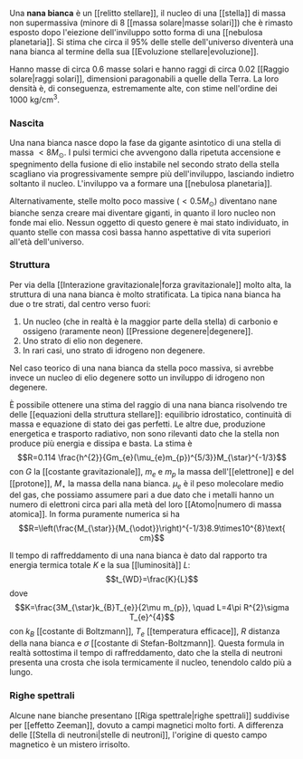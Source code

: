 Una **nana bianca** è un [[relitto stellare]], il nucleo di una [[stella]] di massa non supermassiva (minore di 8 [[massa solare|masse solari]]) che è rimasto esposto dopo l'eiezione dell'inviluppo sotto forma di una [[nebulosa planetaria]]. Si stima che circa il 95% delle stelle dell'universo diventerà una nana bianca al termine della sua [[Evoluzione stellare|evoluzione]].

Hanno masse di circa 0.6 masse solari e hanno raggi di circa 0.02 [[Raggio solare|raggi solari]], dimensioni paragonabili a quelle della Terra. La loro densità è, di conseguenza, estremamente alte, con stime nell'ordine dei 1000 kg/cm$^{3}$.
### Nascita
Una nana bianca nasce dopo la fase da gigante asintotico di una stella di massa $<8M_{\odot}$. I pulsi termici che avvengono dalla ripetuta accensione e spegnimento della fusione di elio instabile nel secondo strato della stella scagliano via progressivamente sempre più dell'inviluppo, lasciando indietro soltanto il nucleo. L'inviluppo va a formare una [[nebulosa planetaria]].

Alternativamente, stelle molto poco massive ($<0.5M_{\odot}$) diventano nane bianche senza creare mai diventare giganti, in quanto il loro nucleo non fonde mai elio. Nessun oggetto di questo genere è mai stato individuato, in quanto stelle con massa così bassa hanno aspettative di vita superiori all'età dell'universo.
### Struttura
Per via della [[Interazione gravitazionale|forza gravitazionale]] molto alta, la struttura di una nana bianca è molto stratificata. La tipica nana bianca ha due o tre strati, dal centro verso fuori:
1. Un nucleo (che in realtà è la maggior parte della stella) di carbonio e ossigeno (raramente neon) [[Pressione degenere|degenere]].
2. Uno strato di elio non degenere.
3. In rari casi, uno strato di idrogeno non degenere.

Nel caso teorico di una nana bianca da stella poco massiva, si avrebbe invece un nucleo di elio degenere sotto un inviluppo di idrogeno non degenere.

È possibile ottenere una stima del raggio di una nana bianca risolvendo tre delle [[equazioni della struttura stellare]]: equilibrio idrostatico, continuità di massa e equazione di stato dei gas perfetti. Le altre due, produzione energetica e trasporto radiativo, non sono rilevanti dato che la stella non produce più energia e dissipa e basta. La stima è
$$R=0.114 \frac{h^{2}}{Gm_{e}(\mu_{e}m_{p})^{5/3}}M_{\star}^{-1/3}$$
con $G$ la [[costante gravitazionale]], $m_{e}$ e $m_{p}$ la massa dell'[[elettrone]] e del [[protone]], $M_{\star}$ la massa della nana bianca. $\mu_{e}$ è il peso molecolare medio del gas, che possiamo assumere pari a due dato che i metalli hanno un numero di elettroni circa pari alla metà del loro [[Atomo|numero di massa atomica]]. In forma puramente numerica si ha
$$R=\left(\frac{M_{\star}}{M_{\odot}}\right)^{-1/3}8.9\times10^{8}\text{ cm}$$

Il tempo di raffreddamento di una nana bianca è dato dal rapporto tra energia termica totale $K$ e la sua [[luminosità]] $L$:
$$t_{WD}=\frac{K}{L}$$
dove
$$K=\frac{3M_{\star}k_{B}T_{e}}{2\mu m_{p}}, \quad L=4\pi R^{2}\sigma T_{e}^{4}$$
con $k_{B}$ [[costante di Boltzmann]], $T_{e}$ [[temperatura efficace]], $R$ distanza della nana bianca e $\sigma$ [[costante di Stefan-Boltzmann]]. Questa formula in realtà sottostima il tempo di raffreddamento, dato che la stella di neutroni presenta una crosta che isola termicamente il nucleo, tenendolo caldo più a lungo.
### Righe spettrali
Alcune nane bianche presentano [[Riga spettrale|righe spettrali]] suddivise per [[effetto Zeeman]], dovuto a campi magnetici molto forti. A differenza delle [[Stella di neutroni|stelle di neutroni]], l'origine di questo campo magnetico è un mistero irrisolto.